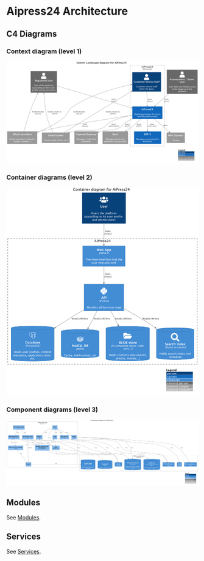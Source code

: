 # Aipress24 Architecture

## C4 Diagrams

### Context diagram (level 1)

![Level 1](diagrams/c4/level1.png)

### Container diagrams (level 2)

![Level 2](diagrams/c4/level2.png)

### Component diagrams (level 3)

![Level 3](diagrams/c4/level3.png)

## Modules

See [Modules](./modules/).

## Services

See [Services](./services/).
